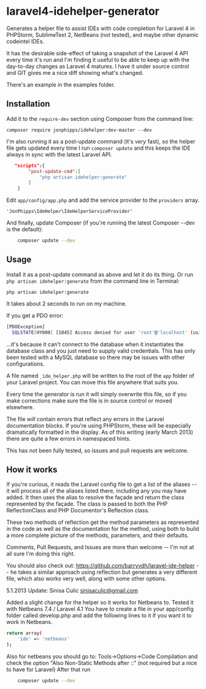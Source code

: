 laravel4-idehelper-generator
============================

Generates a helper file to assist IDEs with code completion for Laravel 4 in PHPStorm, SublimeText 2, NetBeans (not tested), and maybe other dynamic codeintel IDEs.

It has the desirable side-effect of taking a snapshot of the Laravel 4 API every time it's run and I'm finding it useful to be able to keep up with the day-to-day changes as Laravel 4 matures. I have it under source control and GIT gives me a nice diff showing what's changed.

There's an example in the examples folder.

## Installation

Add it to the ```require-dev``` section using Composer from the command line:

	composer require jonphipps/idehelper:dev-master --dev

I'm also running it as a post-update command (it's _very_ fast), so the helper file gets updated every time I run ```composer update``` and this keeps the IDE always in sync with the latest Laravel API.
```json
   "scripts":{
        "post-update-cmd":[
            "php artisan idehelper:generate"
        ]
    }
```    

Edit `app/config/app.php` and add the service provider to the ```providers``` array.

    'JonPhipps\IdeHelper\IdeHelperServiceProvider'

And finally, update Composer (if you're running the latest Composer --dev is the default):
```bash
    composer update --dev
```

## Usage

Install it as a post-update command as above and let it do its thing. Or run `php artisan idehelper:generate` from the command line in Terminal:

    php artisan idehelper:generate

It takes about 2 seconds to run on my machine.

If you get a PDO error:
```bash
[PDOException]
  SQLSTATE[HY000] [1045] Access denied for user 'root'@'localhost' (using password: NO)
```
...it's because it can't connect to the database when it instantiates the database class and you just need to supply valid credentials. This has only been tested with a MySQL database so there may be issues with other configurations.

A file named `_ide_helper.php` will be written to the root of the `app` folder of your Laravel project. You can move this file anywhere that suits you.

Every time the generator is run it will simply overwrite this file, so if you make corrections make sure the file is in source control or moved elsewhere.

The file _will_ contain errors that reflect any errors in the Laravel documentation blocks. If you're using PHPStorm, these will be especially dramatically formatted in the display. As of this writing (early March 2013) there are quite a few errors in namespaced hints.

This has not been fully tested, so issues and pull requests are welcome.

## How it works

If you're curious, it reads the Laravel config file to get a list of the aliases -- it will process all of the aliases listed there, including any you may have added. It then uses the alias to resolve the façade and return the class represented by the façade. The class is passed to both the PHP ReflectionClass and PHP Documentor's Reflection class.

These two methods of reflection get the method parameters as represented in the code as well as the documentation for the method, using both to build a more complete picture of the methods, parameters, and their defaults.

Comments, Pull Requests, and Issues are more than welcome -- I'm not at all sure I'm doing this right.

You should also check out: https://github.com/barryvdh/laravel-ide-helper -- he takes a similar approach using reflection but generates a very different file, which also works very well, along with some other options.

5.1.2013 Update: Sinisa Culic <sinisaculic@gmail.com>

Added a slight change for the helper so it works for Netbeans to. 
Tested it with Netbeans 7.4 / Laravel 4.1
You have to create a file in your app/config folder called develop.php and add the following lines to it if you want it to work in Netbeans. 
```bash
return array(
    'ide' => 'netbeans'
);
```
Also for netbeans you should go to: 
Tools->Options->Code 
Compilation and check the option "Also Non-Static Methods after ::" (not required but a nice to have for Laravel)
After that run 
```bash
    composer update --dev
```
